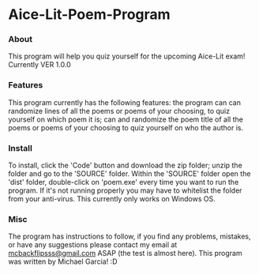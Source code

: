 # Aice-Lit-Poem-Program
### About
This program will help you quiz yourself for the upcoming Aice-Lit exam! Currently VER 1.0.0

### Features
This program currently has the following features: the program can can randomize lines of all the poems or poems of your choosing, to quiz yourself on which poem it is; can and randomize the poem title of all the poems or poems of your choosing to quiz yourself on who the author is.

### Install
To install, click the 'Code' button and download the zip folder; unzip the folder and go to the 'SOURCE' folder. Within the 'SOURCE' folder open the 'dist' folder, double-click on 'poem.exe' every time you want to run the program. If it's not running properly you may have to whitelist the folder from your anti-virus. This currently only works on Windows OS.

### Misc
The program has instructions to follow, if you find any problems, mistakes, or have any suggestions please contact my email at mcbackflipsss@gmail.com ASAP (the test is almost here). This program was written by Michael Garcia! :D
